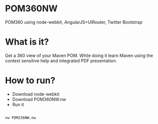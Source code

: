 POM360NW
========

POM360 using node-webkit, AngularJS+UIRouter, Twitter Bootstrap

What is it?
===========

Get a 360 view of your Maven POM. While doing it learn Maven using the context sensitive help and integrated PDF presentation.

How to run?
===========

* Download node-webkit
* Download POM360NW.nw
* Run it

```bash

nw POM236NW.nw

```
